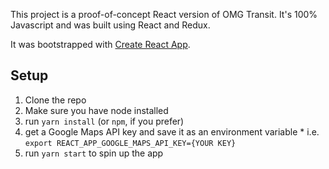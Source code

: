This project is a proof-of-concept React version of OMG Transit. It's 100% Javascript and was built using React and Redux.

It was bootstrapped with [Create React App](https://github.com/facebookincubator/create-react-app).

## Setup

  1. Clone the repo
  2. Make sure you have node installed
  3. run `yarn install` (or `npm`, if you prefer)
  4. get a Google Maps API key and save it as an environment variable
    * i.e. `export REACT_APP_GOOGLE_MAPS_API_KEY={YOUR KEY}`
  5. run `yarn start` to spin up the app
